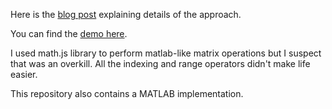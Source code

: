 Here is the [blog post](http://www.anlak.com/2016/05/a-different-kind-of-sudoku-solver.html) explaining details of the approach.

You can find the [demo here](barisdemiroz.github.io/sudoku/sudokusolver_demo.html).

I used math.js library to perform matlab-like matrix operations but I suspect that was an overkill. All the indexing and range operators didn't make life easier.

This repository also contains a MATLAB implementation.